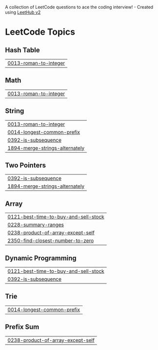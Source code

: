 A collection of LeetCode questions to ace the coding interview! - Created using [LeetHub v2](https://github.com/arunbhardwaj/LeetHub-2.0)
<!---LeetCode Topics Start-->
# LeetCode Topics
## Hash Table
|  |
| ------- |
| [0013-roman-to-integer](https://github.com/avikumar0/Leetcode/tree/master/0013-roman-to-integer) |
## Math
|  |
| ------- |
| [0013-roman-to-integer](https://github.com/avikumar0/Leetcode/tree/master/0013-roman-to-integer) |
## String
|  |
| ------- |
| [0013-roman-to-integer](https://github.com/avikumar0/Leetcode/tree/master/0013-roman-to-integer) |
| [0014-longest-common-prefix](https://github.com/avikumar0/Leetcode/tree/master/0014-longest-common-prefix) |
| [0392-is-subsequence](https://github.com/avikumar0/Leetcode/tree/master/0392-is-subsequence) |
| [1894-merge-strings-alternately](https://github.com/avikumar0/Leetcode/tree/master/1894-merge-strings-alternately) |
## Two Pointers
|  |
| ------- |
| [0392-is-subsequence](https://github.com/avikumar0/Leetcode/tree/master/0392-is-subsequence) |
| [1894-merge-strings-alternately](https://github.com/avikumar0/Leetcode/tree/master/1894-merge-strings-alternately) |
## Array
|  |
| ------- |
| [0121-best-time-to-buy-and-sell-stock](https://github.com/avikumar0/Leetcode/tree/master/0121-best-time-to-buy-and-sell-stock) |
| [0228-summary-ranges](https://github.com/avikumar0/Leetcode/tree/master/0228-summary-ranges) |
| [0238-product-of-array-except-self](https://github.com/avikumar0/Leetcode/tree/master/0238-product-of-array-except-self) |
| [2350-find-closest-number-to-zero](https://github.com/avikumar0/Leetcode/tree/master/2350-find-closest-number-to-zero) |
## Dynamic Programming
|  |
| ------- |
| [0121-best-time-to-buy-and-sell-stock](https://github.com/avikumar0/Leetcode/tree/master/0121-best-time-to-buy-and-sell-stock) |
| [0392-is-subsequence](https://github.com/avikumar0/Leetcode/tree/master/0392-is-subsequence) |
## Trie
|  |
| ------- |
| [0014-longest-common-prefix](https://github.com/avikumar0/Leetcode/tree/master/0014-longest-common-prefix) |
## Prefix Sum
|  |
| ------- |
| [0238-product-of-array-except-self](https://github.com/avikumar0/Leetcode/tree/master/0238-product-of-array-except-self) |
<!---LeetCode Topics End-->